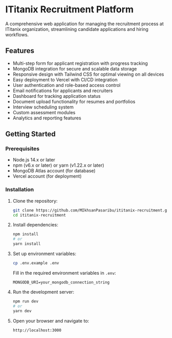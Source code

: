# ITitanix Recruitment Platform

A comprehensive web application for managing the recruitment process at ITitanix organization, streamlining candidate applications and hiring workflows.

## Features

- Multi-step form for applicant registration with progress tracking
- MongoDB integration for secure and scalable data storage
- Responsive design with Tailwind CSS for optimal viewing on all devices
- Easy deployment to Vercel with CI/CD integration
- User authentication and role-based access control
- Email notifications for applicants and recruiters
- Dashboard for tracking application status
- Document upload functionality for resumes and portfolios
- Interview scheduling system
- Custom assessment modules
- Analytics and reporting features

## Getting Started

### Prerequisites

- Node.js 14.x or later
- npm (v6.x or later) or yarn (v1.22.x or later)
- MongoDB Atlas account (for database)
- Vercel account (for deployment)

### Installation
1. Clone the repository:
   ```bash
   git clone https://github.com/MIkhsanPasaribu/ititanix-recruitment.git
   cd ititanix-recruitment
   ```

2. Install dependencies:
   ```bash
   npm install
   # or
   yarn install
   ```

3. Set up environment variables:
   ```bash
   cp .env.example .env
   ```
   Fill in the required environment variables in `.env`:
   ```
   MONGODB_URI=your_mongodb_connection_string
   ```

4. Run the development server:
   ```bash
   npm run dev
   # or
   yarn dev
   ```

5. Open your browser and navigate to:
   ```
   http://localhost:3000
   ```
